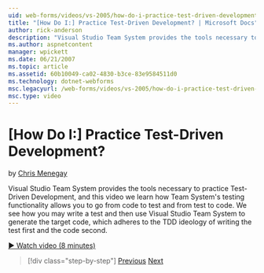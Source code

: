 ```yaml
---
uid: web-forms/videos/vs-2005/how-do-i-practice-test-driven-development
title: "[How Do I:] Practice Test-Driven Development? | Microsoft Docs"
author: rick-anderson
description: "Visual Studio Team System provides the tools necessary to practice Test-Driven Development, and this video we learn how Team System's testing functionality a..."
ms.author: aspnetcontent
manager: wpickett
ms.date: 06/21/2007
ms.topic: article
ms.assetid: 60b10049-ca02-4830-b3ce-83e9584511d0
ms.technology: dotnet-webforms
msc.legacyurl: /web-forms/videos/vs-2005/how-do-i-practice-test-driven-development
msc.type: video
---
```

[How Do I:] Practice Test-Driven Development?
====================
by [Chris Menegay](https://twitter.com/CMenegay)

Visual Studio Team System provides the tools necessary to practice Test-Driven Development, and this video we learn how Team System's testing functionality allows you to go from code to test and from test to code. We see how you may write a test and then use Visual Studio Team System to generate the target code, which adheres to the TDD ideology of writing the test first and the code second.

[&#9654; Watch video (8 minutes)](https://channel9.msdn.com/Blogs/ASP-NET-Site-Videos/how-do-i-practice-test-driven-development)

> [!div class="step-by-step"]
> [Previous](how-do-i-write-code-more-quickly-with-unit-tests.md)
> [Next](how-do-i-load-test-a-web-application.md)
